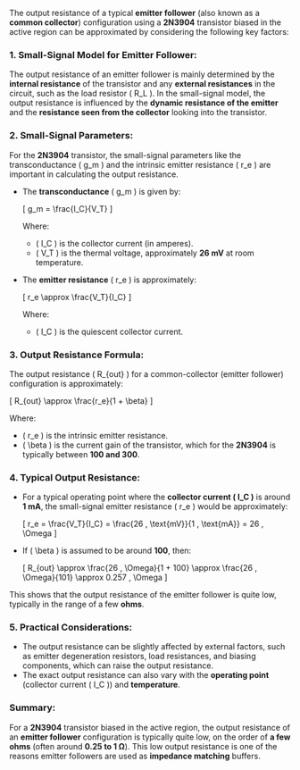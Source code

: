 The output resistance of a typical **emitter follower** (also known as a **common collector**) configuration using a **2N3904** transistor biased in the active region can be approximated by considering the following key factors:

### 1. **Small-Signal Model for Emitter Follower**:
The output resistance of an emitter follower is mainly determined by the **internal resistance** of the transistor and any **external resistances** in the circuit, such as the load resistor \( R_L \). In the small-signal model, the output resistance is influenced by the **dynamic resistance of the emitter** and the **resistance seen from the collector** looking into the transistor.

### 2. **Small-Signal Parameters**:
For the **2N3904** transistor, the small-signal parameters like the transconductance \( g_m \) and the intrinsic emitter resistance \( r_e \) are important in calculating the output resistance.

- The **transconductance** \( g_m \) is given by:
  
  \[
  g_m = \frac{I_C}{V_T}
  \]
  
  Where:
  - \( I_C \) is the collector current (in amperes).
  - \( V_T \) is the thermal voltage, approximately **26 mV** at room temperature.

- The **emitter resistance** \( r_e \) is approximately:

  \[
  r_e \approx \frac{V_T}{I_C}
  \]

  Where:
  - \( I_C \) is the quiescent collector current.

### 3. **Output Resistance Formula**:
The output resistance \( R_{out} \) for a common-collector (emitter follower) configuration is approximately:

\[
R_{out} \approx \frac{r_e}{1 + \beta}
\]

Where:
- \( r_e \) is the intrinsic emitter resistance.
- \( \beta \) is the current gain of the transistor, which for the **2N3904** is typically between **100 and 300**.

### 4. **Typical Output Resistance**:
- For a typical operating point where the **collector current \( I_C \)** is around **1 mA**, the small-signal emitter resistance \( r_e \) would be approximately:

  \[
  r_e = \frac{V_T}{I_C} = \frac{26 \, \text{mV}}{1 \, \text{mA}} = 26 \, \Omega
  \]

- If \( \beta \) is assumed to be around **100**, then:

  \[
  R_{out} \approx \frac{26 \, \Omega}{1 + 100} \approx \frac{26 \, \Omega}{101} \approx 0.257 \, \Omega
  \]

This shows that the output resistance of the emitter follower is quite low, typically in the range of a few **ohms**.

### 5. **Practical Considerations**:
- The output resistance can be slightly affected by external factors, such as emitter degeneration resistors, load resistances, and biasing components, which can raise the output resistance.
- The exact output resistance can also vary with the **operating point** (collector current \( I_C \)) and **temperature**.

### **Summary**:
For a **2N3904** transistor biased in the active region, the output resistance of an **emitter follower** configuration is typically quite low, on the order of **a few ohms** (often around **0.25 to 1 Ω**). This low output resistance is one of the reasons emitter followers are used as **impedance matching** buffers.
